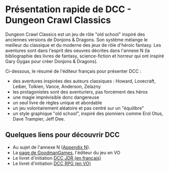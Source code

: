 # Présentation rapide de DCC - Dungeon Crawl Classics

Dungeon Crawl Classics est un jeu de rôle "old school" inspiré des anciennes versions de Donjons & Dragons.
Son système mélange le meilleur du classique et du moderne des jeux de rôle d'héroic fantasy.
Les aventures sont dans l'esprit des oeuvres décrites dans l'annexe N (la bibliographie des livres de fantasy, science-fiction et horreur qui ont inspiré Gary Gygax pour créer Donjons & Dragons).

Ci-dessous, le résumé de l'éditeur français pour présenter DCC :
- des aventures inspirées des auteurs classiques : Howard, Lovecraft, Leiber, Tolkien, Vance, Anderson, Zelazny
- les protagonistes sont des aventuriers, pas forcément des héros
- une magie imprévisible donc dangereuse
- un seul livre de règles unique et abordable
- un jeu volontairement aléatoire et pas centré sur un "équilibre"
- un style graphique "old school", inspiré des pionniers comme Erol Otus, Dave Trampier, Jeff Dee.

## Quelques liens pour découvrir DCC

- Au sujet de l'annexe N ([Appendix N](https://dungeonsdragons.fandom.com/wiki/Appendix_N)).
- La [page de GoodmanGames](https://goodman-games.com/dungeon-crawl-classics-rpg/), l'éditeur du jeu en VO
- Le livret d'initiation [DCC JDR (en français)](https://www.dropbox.com/s/m6s5kh03d0u0tgq/DCC%20initiation%20v3%202023.pdf?dl=0) 
- Le livret d'initiation [DCC RPG (en VO)](https://goodman-games.com/wp-content/uploads/2023/05/2023_DCC_QSR_completeLinks_ScreenRes.pdf)
